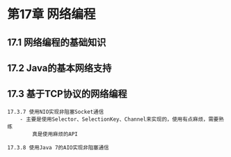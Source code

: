 # 第17章 网络编程
## 17.1 网络编程的基础知识
## 17.2 Java的基本网络支持

## 17.3 基于TCP协议的网络编程
    17.3.7 使用NIO实现非阻塞Socket通信
        - 主要是使用Selector、SelectionKey、Channel来实现的，使用有点麻烦，需要熟练
            真是使用麻烦的API
            
    17.3.8 使用Java 7的AIO实现非阻塞通信
        